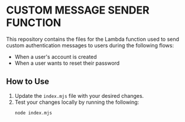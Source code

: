 # CUSTOM MESSAGE SENDER FUNCTION

This repository contains the files for the Lambda function used to send custom authentication messages to users during the following flows:
- When a user's account is created
- When a user wants to reset their password

## How to Use

1. Update the `index.mjs` file with your desired changes.
2. Test your changes locally by running the following:
   ```bash
   node index.mjs
   ```